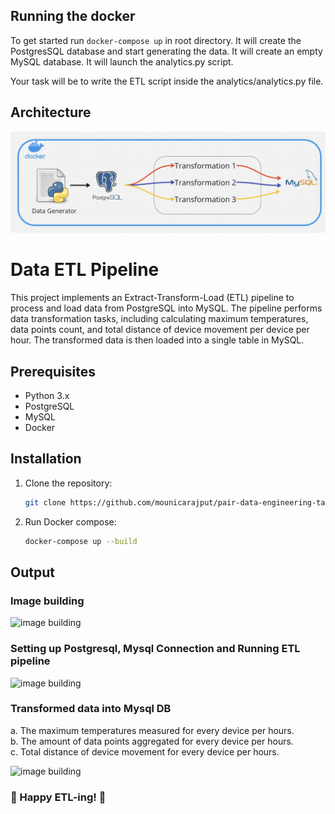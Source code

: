 ## Running the docker

To get started run ``` docker-compose up ``` in root directory.
It will create the PostgresSQL database and start generating the data.
It will create an empty MySQL database.
It will launch the analytics.py script. 

Your task will be to write the ETL script inside the analytics/analytics.py file.

## Architecture

![Architecture](images/pair-arch.png)

# Data ETL Pipeline

This project implements an Extract-Transform-Load (ETL) pipeline to process and load data from PostgreSQL into MySQL. The pipeline performs data transformation tasks, including calculating maximum temperatures, data points count, and total distance of device movement per device per hour. The transformed data is then loaded into a single table in MySQL.

## Prerequisites

- Python 3.x
- PostgreSQL
- MySQL
- Docker

## Installation

1. Clone the repository:

   ```bash
   git clone https://github.com/mounicarajput/pair-data-engineering-task.git
   
2. Run Docker compose:

   ```bash
   docker-compose up --build
   
## Output

### Image building


![image building](images/pair-docker.png)


### Setting up Postgresql, Mysql Connection  and Running ETL pipeline


![image building](images/pair-etl.png)

### Transformed data into Mysql DB

a. The maximum temperatures measured for every device per hours.\
b. The amount of data points aggregated for every device per hours.\
c. Total distance of device movement for every device per hours.


![image building](images/pair-result.png)


### 🚀 Happy ETL-ing! 🚀